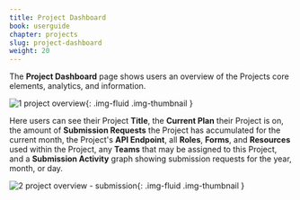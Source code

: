 ```yaml
---
title: Project Dashboard
book: userguide
chapter: projects
slug: project-dashboard
weight: 20
---
```

The **Project Dashboard** page shows users  an overview of the Projects core  elements, analytics, and information. 

![1 project overview](https://cloud.githubusercontent.com/assets/13321142/13099599/7f7584a8-d4f9-11e5-8eea-3c7ad9bd598d.png){: .img-fluid .img-thumbnail }

Here users can see their Project **Title**, the **Current Plan** their Project is on, the amount of **Submission Requests** the Project has accumulated for the current month, the Project's **API Endpoint**, all **Roles**, **Forms**, and **Resources** used within the Project, any **Teams** that may be assigned to this Project, and a **Submission Activity** graph showing submission requests for the year, month, or day.

![2 project overview - submission](https://cloud.githubusercontent.com/assets/13321142/13099652/09fa43ac-d4fa-11e5-8c43-9736c09622e7.png){: .img-fluid .img-thumbnail }
